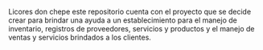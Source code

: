 Licores don chepe 
este repositorio cuenta con el proyecto que se decide crear para brindar una ayuda a un establecimiento para el manejo de inventario, registros de proveedores, servicios y productos y el manejo de ventas y servicios brindados a los clientes.
